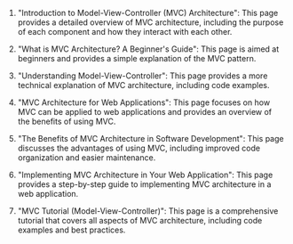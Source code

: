 

1. "Introduction to Model-View-Controller (MVC) Architecture": This page provides a detailed overview of MVC architecture, including the purpose of each component and how they interact with each other.

2. "What is MVC Architecture? A Beginner's Guide": This page is aimed at beginners and provides a simple explanation of the MVC pattern.

3. "Understanding Model-View-Controller": This page provides a more technical explanation of MVC architecture, including code examples.

4. "MVC Architecture for Web Applications": This page focuses on how MVC can be applied to web applications and provides an overview of the benefits of using MVC.

5. "The Benefits of MVC Architecture in Software Development": This page discusses the advantages of using MVC, including improved code organization and easier maintenance.

6. "Implementing MVC Architecture in Your Web Application": This page provides a step-by-step guide to implementing MVC architecture in a web application.

7. "MVC Tutorial (Model-View-Controller)": This page is a comprehensive tutorial that covers all aspects of MVC architecture, including code examples and best practices.